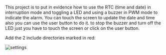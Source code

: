 This project is to put in evidence how to use the RTC (time and date) in interruption mode and toggling a LED and using a buzzer in PWM mode to indicate the alarm. You can touch the screen to update the date and time also you can use the user button to do it. to stop the buzzer and turn off the LED just you have to touch the screen or click on the user button.

Add the 2 include directories marked in red:

![settings](https://user-images.githubusercontent.com/62848804/95232145-014e6500-07fc-11eb-851c-819858868a72.png)
